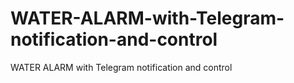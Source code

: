 # WATER-ALARM-with-Telegram-notification-and-control
WATER ALARM with Telegram notification and control
